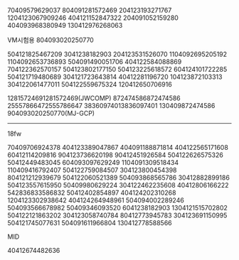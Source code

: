 70409579629037 804091281572469 204123193271767 1204123067909246 404121152847322 204091052159280 404093968380949 130412976268063 

VM시험용 804093020250770

504121825467209 
3041238182903
204123531526070
1104092695205192
1104092653736893
504091490051706
404122584088869
704122362570157
504123802177150
504123225618572
604124101722285
504121719480689
304121723643814
40412281196720
104123872103313
304122061477011
504122559675324
120412650706916




12815724691281572469(JWCOMP)  872474586872474586  25557866472555786647 38360974013836097401 130409872474586
904093020250770(MJ-GCP)


-------------------------------

18fw

70409706924378
404123389047867
404091188871814
404122565171608
60412114209816
904123736620198
90412451926584
504122626575326
50412449483045
604093097629249
1104091309518434
110409416792407
504122759084507
304123800454398
804121212939679
504122060521389
504093868565786
30412882899186 
504123557615950
50409980629224
304122462235608
40412806166222
542836833586832
50412402854897
404124202310268
1204123302938642
404124264948961
504094002289246
504093566678982
50409346093520
6041238182903
1304121515702802
504122121863202
304123058740784
80412773945783
304123691150995
504121745077631
504091611966804
130412778588566



MID

40412674482636
